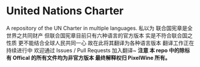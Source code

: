 # United Nations Charter
A repository of the UN Charter in multiple languages.
私以为 联合国宪章是全世界之共同财产 但联合国宪章目前只有六种语言的官方版本
实是不符合联合国之性质
更不能结合全球人民共同一心 故在此将其翻译为各种语言版本
翻译工作正在持续进行中
欢迎通过 Issues / Pull Requests 加入翻译~
**注意 本 repo 中的除标有 Offical 的所有文件均为非官方版本 最终解释权归 PixelWine 所有。**
